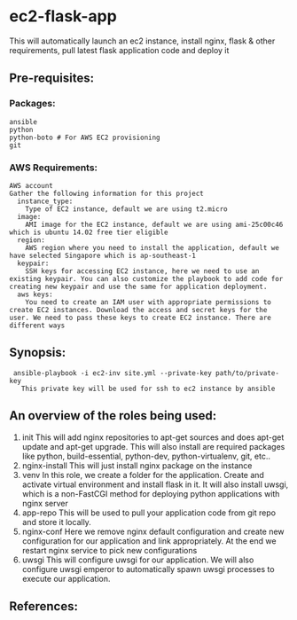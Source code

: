 # ec2-flask-app
This will automatically launch an ec2 instance, install nginx, flask &amp; other requirements, pull latest flask application code and deploy it

## Pre-requisites:
### Packages:
    ansible
    python
    python-boto # For AWS EC2 provisioning
    git
###  AWS Requirements:
    AWS account
    Gather the following information for this project
      instance_type:
        Type of EC2 instance, default we are using t2.micro
      image:
        AMI image for the EC2 instance, default we are using ami-25c00c46 which is ubuntu 14.02 free tier eligible
      region:
        AWS region where you need to install the application, default we have selected Singapore which is ap-southeast-1
      keypair:
        SSH keys for accessing EC2 instance, here we need to use an existing keypair. You can also customize the playbook to add code for creating new keypair and use the same for application deployment.
      aws keys:
        You need to create an IAM user with appropriate permissions to create EC2 instances. Download the access and secret keys for the user. We need to pass these keys to create EC2 instance. There are different ways 
## Synopsis:
     ansible-playbook -i ec2-inv site.yml --private-key path/to/private-key
       This private key will be used for ssh to ec2 instance by ansible
## An overview of the roles being used:
   1. init
      This will add nginx repositories to apt-get sources and does apt-get update
      and apt-get upgrade. This will also install are required packages like python,
      build-essential, python-dev, python-virtualenv, git, etc..
   2. nginx-install
      This will just install nginx package on the instance
   3. venv
      In this role, we create a folder for the application. Create and activate
      virtual environment and install flask in it. It will also install uwsgi, which
      is a non-FastCGI method for deploying python applications with nginx server
   4. app-repo
      This will be used to pull your application code from git repo and store
      it locally.
   5. nginx-conf
      Here we remove nginx default configuration and create new configuration
      for our application and link appropriately. At the end we restart nginx
      service to pick new configurations
   6. uwsgi
      This will configure uwsgi for our application. We will also configure uwsgi
      emperor to automatically spawn uwsgi processes to execute our application.

## References:

